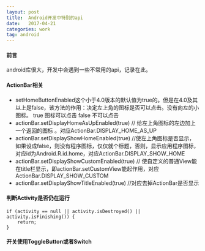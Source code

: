 ```yaml
---
layout: post
title:  Android开发中特别的api
date:   2017-04-21
categories: work
tag: android
---
```

 
#### 前言 ####
 android库很大，开发中会遇到一些不常用的api，记录在此。
 

#### ActionBar相关 ####

- setHomeButtonEnabled这个小于4.0版本的默认值为true的。但是在4.0及其以上是false，该方法的作用：决定左上角的图标是否可以点击。没有向左的小图标。 true 图标可以点击  false 不可以点击
- actionBar.setDisplayHomeAsUpEnabled(true)    // 给左上角图标的左边加上一个返回的图标 。对应ActionBar.DISPLAY_HOME_AS_UP
- actionBar.setDisplayShowHomeEnabled(true)   //使左上角图标是否显示，如果设成false，则没有程序图标，仅仅就个标题，否则，显示应用程序图标，对应id为Android.R.id.home，对应ActionBar.DISPLAY_SHOW_HOME
- actionBar.setDisplayShowCustomEnabled(true)  // 使自定义的普通View能在title栏显示，即actionBar.setCustomView能起作用，对应ActionBar.DISPLAY_SHOW_CUSTOM
- actionBar.setDisplayShowTitleEnabled(true)   //对应去掉ActionBar是否显示


#### 判断Activity是否仍在运行 ####

	if (activity == null || activity.isDestroyed() || activity.isFinishing()) {
        return;
    }

#### 开关使用ToggleButton或者Switch ####


 

 
 